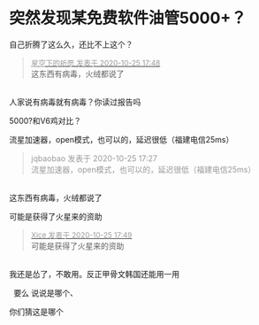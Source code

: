 # 突然发现某免费软件油管5000+？


自己折腾了这么久，还比不上这个？<img src="static/image/smiley/yct/003.gif" smilieid="50" border="0" alt="" /> 

<div class="quote"><blockquote><font size="2"><a href="https://www.hostloc.com/forum.php?mod=redirect&amp;goto=findpost&amp;pid=9350558&amp;ptid=758323" target="_blank"><font color="#999999">星空下的祈愿 发表于 2020-10-25 17:48</font></a></font><br />
这东西有病毒，火绒都说了</blockquote></div><br />
人家说有病毒就有病毒？你读过报告吗<img src="static/image/smiley/default/smile.gif" smilieid="1" border="0" alt="" />

<img src="static/image/smiley/default/lol.gif" smilieid="12" border="0" alt="" />5000?和V6鸡对比？<br />


流星加速器，open模式，也可以的，延迟很低（福建电信25ms）

<div class="quote"><blockquote><font color="#999999">jqbaobao 发表于 2020-10-25 17:27</font><br />
<font color="#999999">流星加速器，open模式，也可以的，延迟很低（福建电信25ms）</font></blockquote></div><br />
这东西有病毒，火绒都说了

可能是获得了火星来的资助<img src="static/image/smiley/default/lol.gif" smilieid="12" border="0" alt="" /><img src="static/image/smiley/default/lol.gif" smilieid="12" border="0" alt="" /><img id="aimg_hgCK0" onclick="zoom(this, this.src, 0, 0, 0)" class="zoom" src="https://cdn.jsdelivr.net/gh/hishis/forum-master/public/images/patch.gif" onmouseover="img_onmouseoverfunc(this)" onload="thumbImg(this)" border="0" alt="" />

<div class="quote"><blockquote><font size="2"><a href="https://www.hostloc.com/forum.php?mod=redirect&amp;goto=findpost&amp;pid=9350562&amp;ptid=758323" target="_blank"><font color="#999999">Xice 发表于 2020-10-25 17:49</font></a></font><br />
可能是获得了火星来的资助</blockquote></div><br />
我还是怂了，不敢用。反正甲骨文韩国还能用一用<img src="static/image/smiley/yct/022.gif" smilieid="42" border="0" alt="" />

&nbsp;&nbsp;要么 说说是哪个、

你们猜这是哪个<br />
<img id="aimg_aySIY" onclick="zoom(this, this.src, 0, 0, 0)" class="zoom" src="https://i.loli.net/2020/10/25/LBlkGI5gRQO9eTj.jpg" onmouseover="img_onmouseoverfunc(this)" onload="thumbImg(this)" border="0" alt="" /><img id="aimg_Zf8j4" onclick="zoom(this, this.src, 0, 0, 0)" class="zoom" src="https://cdn.jsdelivr.net/gh/hishis/forum-master/public/images/patch.gif" onmouseover="img_onmouseoverfunc(this)" onload="thumbImg(this)" border="0" alt="" />
